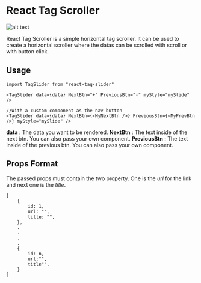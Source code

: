 # React Tag Scroller

![alt text](https://github.com/sonangrai/React-Tag-Scrolling/blob/master/screenshot.png?raw=true)

React Tag Scroller is a simple horizontal tag scroller. It can be used to create a horizontal scroller where the datas can be scrolled with scroll or with button click.

## Usage

```
import TagSlider from "react-tag-slider"

<TagSlider data={data} NextBtn="+" PreviousBtn="-" myStyle="mySlide" />

//With a custom component as the nav button
<TagSlider data={data} NextBtn={<MyNextBtn />} PreviousBtn={<MyPrevBtn />} myStyle="mySlide" />

```

**data** : The data you want to be rendered.
**NextBtn** : The text inside of the next btn. You can also pass your own component.
**PreviousBtn** : The text inside of the previous btn. You can also pass your own component.

## Props Format

The passed props must contain the two property. One is the _url_ for the link and next one is the _title_.

```
[
    {
        id: 1,
        url: "",
        title: "",
    },
    .
    .
    .
    .
    {
        id: n,
        url:"",
        title"",
    }
]
```
